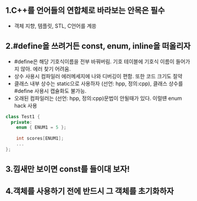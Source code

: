 ## 1.C++를 언어들의 연합체로 바라보는 안목은 필수
  - 객체 지향, 템플릿, STL, C언어를 계씅

## 2.#define을 쓰려거든 const, enum, inline을 떠올리자
  - #define은 해당 기호식이름을 전부 바꿔버림. 기호 테이블에 기호식 이름이 들어가지 않아. 에러 찾기 어려움.
  - 상수 사용시 컴파일러 에러메세지에 나와 디버깅이 편함. 또한 코드 크기도 절약
  - 클래스 내부 상수는 static으로 사용하자 (선언: hpp, 정의:cpp), 클래스 상수를 #define 사용시 캡슐화도 불가능.
  - 오래된 컴파일러는 (선언: hpp, 정의:cpp)문법이 안될때가 있다. 이럴떈 enum hack 사용
```cpp
class Test1 {
  private:
    enum { ENUM1 = 5 };
    
    int scores[ENUM1];
    ...
};
```

## 3.낌새만 보이면 const를 들이대 보자!
## 4.객체를 사용하기 전에 반드시 그 객체를 초기화하자
